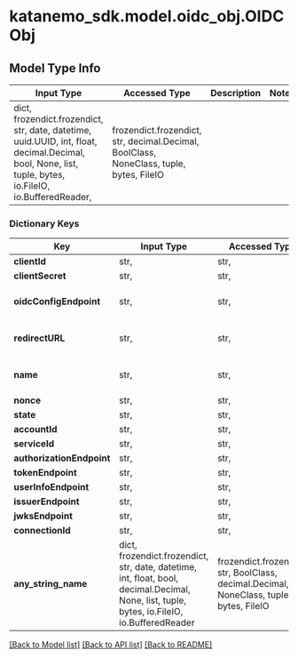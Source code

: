 # katanemo_sdk.model.oidc_obj.OIDCObj

## Model Type Info
Input Type | Accessed Type | Description | Notes
------------ | ------------- | ------------- | -------------
dict, frozendict.frozendict, str, date, datetime, uuid.UUID, int, float, decimal.Decimal, bool, None, list, tuple, bytes, io.FileIO, io.BufferedReader,  | frozendict.frozendict, str, decimal.Decimal, BoolClass, NoneClass, tuple, bytes, FileIO |  | 

### Dictionary Keys
Key | Input Type | Accessed Type | Description | Notes
------------ | ------------- | ------------- | ------------- | -------------
**clientId** | str,  | str,  |  | 
**clientSecret** | str,  | str,  |  | 
**oidcConfigEndpoint** | str,  | str,  | OIDC configuration URL | 
**redirectURL** | str,  | str,  | Callback URL for OIDC IdP | [optional] 
**name** | str,  | str,  | Name of the OIDC connection | [optional] 
**nonce** | str,  | str,  |  | [optional] 
**state** | str,  | str,  |  | [optional] 
**accountId** | str,  | str,  |  | [optional] 
**serviceId** | str,  | str,  |  | [optional] 
**authorizationEndpoint** | str,  | str,  |  | [optional] 
**tokenEndpoint** | str,  | str,  |  | [optional] 
**userInfoEndpoint** | str,  | str,  |  | [optional] 
**issuerEndpoint** | str,  | str,  |  | [optional] 
**jwksEndpoint** | str,  | str,  |  | [optional] 
**connectionId** | str,  | str,  |  | [optional] 
**any_string_name** | dict, frozendict.frozendict, str, date, datetime, int, float, bool, decimal.Decimal, None, list, tuple, bytes, io.FileIO, io.BufferedReader | frozendict.frozendict, str, BoolClass, decimal.Decimal, NoneClass, tuple, bytes, FileIO | any string name can be used but the value must be the correct type | [optional]

[[Back to Model list]](../../README.md#documentation-for-models) [[Back to API list]](../../README.md#documentation-for-api-endpoints) [[Back to README]](../../README.md)

